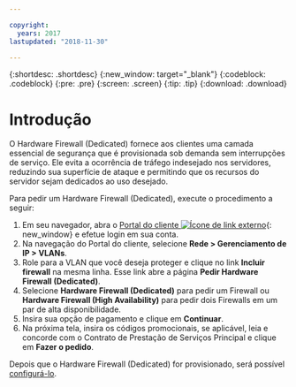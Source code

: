 ```yaml
---

copyright:
  years: 2017
lastupdated: "2018-11-30"

---
```


{:shortdesc: .shortdesc}
{:new_window: target="_blank"}
{:codeblock: .codeblock}
{:pre: .pre}
{:screen: .screen}
{:tip: .tip}
{:download: .download}

# Introdução
O Hardware Firewall (Dedicated) fornece aos clientes uma camada essencial de segurança que é provisionada sob demanda sem interrupções de serviço. Ele evita a ocorrência de tráfego indesejado nos servidores, reduzindo sua superfície de ataque e permitindo que os recursos do servidor sejam dedicados ao uso desejado.  

Para pedir um Hardware Firewall (Dedicated), execute o procedimento a seguir:

1. Em seu navegador, abra o [Portal do cliente ![Ícone de link externo](../../icons/launch-glyph.svg "Ícone de link externo")](https://control.softlayer.com/){: new_window} e efetue login em sua conta.
2. Na navegação do Portal do cliente, selecione **Rede > Gerenciamento de IP > VLANs**.
3. Role para a VLAN que você deseja proteger e clique no link **Incluir firewall** na mesma linha. Esse link abre a página **Pedir Hardware Firewall (Dedicated)**.
4. Selecione **Hardware Firewall (Dedicated)** para pedir um Firewall ou **Hardware Firewall (High Availability)** para pedir dois Firewalls em um par de alta disponibilidade.
5. Insira sua opção de pagamento e clique em **Continuar**.
6. Na próxima tela, insira os códigos promocionais, se aplicável, leia e concorde com o Contrato de Prestação de Serviços Principal e clique em **Fazer o pedido**. 

Depois que o Hardware Firewall (Dedicated) for provisionado, será possível [configurá-lo](editing-rules.html).
